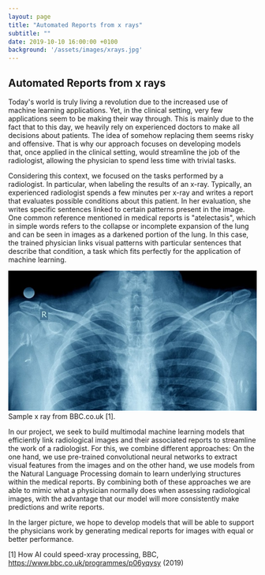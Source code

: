 ```yaml
---
layout: page
title: "Automated Reports from x rays"
subtitle: ""
date: 2019-10-10 16:00:00 +0100
background: '/assets/images/xrays.jpg'
---
```


## Automated Reports from x rays
Today's world is truly living a revolution due to the increased use of machine learning applications. Yet, in the clinical setting, very few applications seem to be making their way through. This is mainly due to the fact that to this day, we heavily rely on experienced doctors to make all decisions about patients. The idea of somehow replacing them seems risky and offensive. That is why our approach focuses on developing models that, once applied in the clinical setting, would streamline the job of the radiologist, allowing the physician to spend less time with trivial tasks.

Considering this context, we focused on the tasks performed by a radiologist. In particular, when labeling the results of an x-ray. Typically, an experienced radiologist spends a few minutes per x-ray and writes a report that evaluates possible conditions about this patient. In her evaluation, she writes specific sentences linked to certain patterns present in the image. One common reference mentioned in medical reports is "atelectasis", which in simple words refers to the collapse or incomplete expansion of the lung and can be seen in images as a darkened portion of the lung. In this case, the trained physician links visual patterns with particular sentences that describe that condition, a task which fits perfectly for the application of machine learning. 

<img  class="img-fluid"
      src="/assets/images/xrays.jpg"
      alt="x ray image">
<span class="caption text-muted"> Sample x ray from BBC.co.uk [1].</span>

In our project, we seek to build multimodal machine learning models that efficiently link radiological images and their associated reports to streamline the work of a radiologist. For this, we combine different approaches: On the one hand, we use pre-trained convolutional neural networks to extract visual features from the images and on the other hand, we use models from the Natural Language Processing domain to learn underlying structures within the medical reports. By combining both of these approaches we are able to mimic what a physician normally does when assessing radiological images, with the advantage that our model will more consistently make predictions and write reports.

In the larger picture, we hope to develop models that will be able to support the physicians work by generating medical reports for images with equal or better performance. 

[1] How AI could speed-xray processing, BBC, https://www.bbc.co.uk/programmes/p06yqysy (2019)
